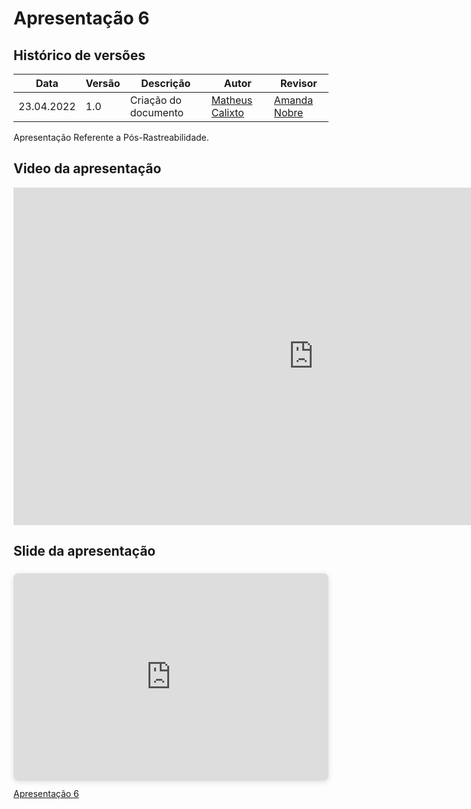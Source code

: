 # Apresentação 6

## Histórico de versões
| Data       | Versão | Descrição            | Autor                                            | Revisor                                      |
| ---------- | ------ | -------------------- | ------------------------------------------------ | -------------------------------------------- |
| 23.04.2022 | 1.0    | Criação do documento | [Matheus Calixto](https://github.com/matheuscvp) | [Amanda Nobre](https://github.com/AmandaNbr) |

Apresentação Referente a Pós-Rastreabilidade.

## Video da apresentação

<iframe width="960" height="540" src="https://www.youtube.com/embed/ImYm6ZXaRSI" title="YouTube video player" frameborder="0" allow="accelerometer; autoplay; clipboard-write; encrypted-media; gyroscope; picture-in-picture" allowfullscreen></iframe>

## Slide da apresentação

<div style="position: relative; width: 100%; height: 0; padding-top: 56.2500%;
 padding-bottom: 48px; box-shadow: 0 2px 8px 0 rgba(63,69,81,0.16); margin-top: 1.6em; margin-bottom: 0.9em; overflow: hidden;
 border-radius: 8px; will-change: transform;">
  <iframe loading="lazy" style="position: absolute; width: 100%; height: 100%; top: 0; left: 0; border: none; padding: 0;margin: 0;"
    src="https:&#x2F;&#x2F;www.canva.com&#x2F;design&#x2F;DAE8wanwVV4&#x2F;view?embed" allowfullscreen="allowfullscreen" allow="fullscreen">
  </iframe>
</div>
<a href="https:&#x2F;&#x2F;www.canva.com&#x2F;design&#x2F;DAE8wanwVV4&#x2F;view?utm_content=DAE8wanwVV4&amp;utm_campaign=designshare&amp;utm_medium=embeds&amp;utm_source=link" target="_blank" rel="noopener">Apresentação 6</a>

